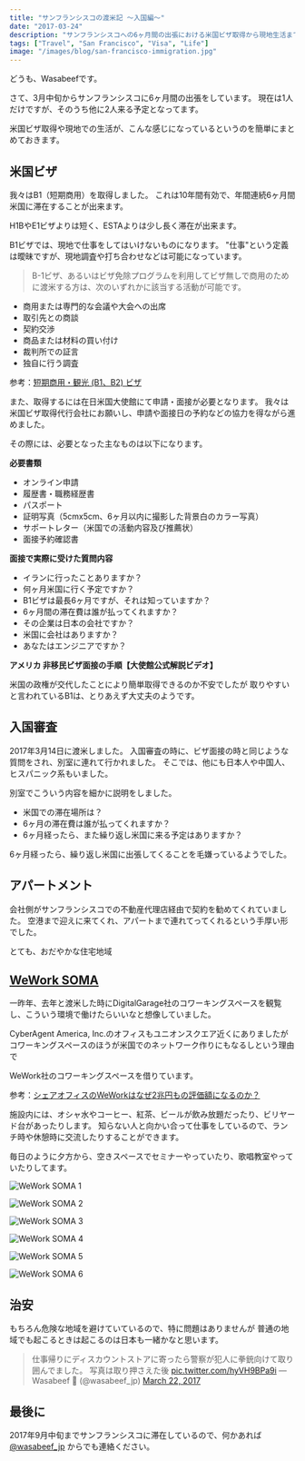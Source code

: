 ```yaml
---
title: "サンフランシスコの渡米記 〜入国編〜"
date: "2017-03-24"
description: "サンフランシスコへの6ヶ月間の出張における米国ビザ取得から現地生活まで、B1ビザでの入国体験記"
tags: ["Travel", "San Francisco", "Visa", "Life"]
image: "/images/blog/san-francisco-immigration.jpg"
---
```


どうも、Wasabeefです。

さて、3月中旬からサンフランシスコに6ヶ月間の出張をしています。
現在は1人だけですが、そのうち他に2人来る予定となってます。

米国ビザ取得や現地での生活が、こんな感じになっているというのを簡単にまとめておきます。

## 米国ビザ

我々はB1（短期商用）を取得しました。 これは10年間有効で、年間連続6ヶ月間米国に滞在することが出来ます。

H1BやE1ビザよりは短く、ESTAよりは少し長く滞在が出来ます。

B1ビザでは、現地で仕事をしてはいけないものになります。
"仕事"という定義は曖昧ですが、現地調査や打ち合わせなどは可能になっています。

> B-1ビザ、あるいはビザ免除プログラムを利用してビザ無しで商用のために渡米する方は、次のいずれかに該当する活動が可能です。

- 商用または専門的な会議や大会への出席
- 取引先との商談
- 契約交渉
- 商品または材料の買い付け
- 裁判所での証言
- 独自に行う調査

参考：[短期商用・観光 (B1、B2) ビザ](https://jp.usembassy.gov/ja/visas-ja/faq-list-ja/b1-b2-visas-ja/)

また、取得するには在日米国大使館にて申請・面接が必要となります。
我々は米国ビザ取得代行会社にお願いし、申請や面接日の予約などの協力を得ながら進めました。

その際には、必要となった主なものは以下になります。

**必要書類**

- オンライン申請
- 履歴書・職務経歴書
- パスポート
- 証明写真（5cmx5cm、6ヶ月以内に撮影した背景白のカラー写真）
- サポートレター（米国での活動内容及び推薦状）
- 面接予約確認書

**面接で実際に受けた質問内容**

- イランに行ったことありますか？
- 何ヶ月米国に行く予定ですか？
- B1ビザは最長6ヶ月ですが、それは知っていますか？
- 6ヶ月間の滞在費は誰が払ってくれますか？
- その企業は日本の会社ですか？
- 米国に会社はありますか？
- あなたはエンジニアですか？

**アメリカ 非移民ビザ面接の手順【大使館公式解説ビデオ】**

米国の政権が交代したことにより簡単取得できるのか不安でしたが
取りやすいと言われているB1は、とりあえず大丈夫のようです。

## 入国審査

2017年3月14日に渡米しました。 入国審査の時に、ビザ面接の時と同じような質問をされ、別室に連れて行かれました。 そこでは、他にも日本人や中国人、ヒスパニック系もいました。

別室でこういう内容を細かに説明をしました。

- 米国での滞在場所は？
- 6ヶ月の滞在費は誰が払ってくれますか？
- 6ヶ月経ったら、また繰り返し米国に来る予定はありますか？

6ヶ月経ったら、繰り返し米国に出張してくることを毛嫌っているようでした。

## アパートメント

会社側がサンフランシスコでの不動産代理店経由で契約を勧めてくれていました。
空港まで迎えに来てくれ、アパートまで連れてってくれるという手厚い形でした。

とても、おだやかな住宅地域

## [WeWork SOMA](https://www.wework.com/buildings/soma--san-francisco--CA)

一昨年、去年と渡米した時にDigitalGarage社のコワーキングスペースを観覧し、こういう環境で働けたらいいなと想像していました。

CyberAgent America, Inc.のオフィスもユニオンスクエア近くにありましたが コワーキングスペースのほうが米国でのネットワーク作りにもなるしという理由で

WeWork社のコワーキングスペースを借りています。

参考：[シェアオフィスのWeWorkはなぜ2兆円もの評価額になるのか？](https://note.mu/shibataism/n/n5f13602048a8)

施設内には、オシャ水やコーヒー、紅茶、ビールが飲み放題だったり、ビリヤード台があったりします。
知らない人と向かい合って仕事をしているので、ランチ時や休憩時に交流したりすることができます。

毎日のように夕方から、空きスペースでセミナーやっていたり、歌唱教室やっていたりしてます。

![WeWork SOMA 1](https://cdn-images-1.medium.com/max/800/0*hFtDV6RLw3qSy0j5.JPG)

![WeWork SOMA 2](https://cdn-images-1.medium.com/max/800/0*WyzjajIF1POU4nDU.JPG)

![WeWork SOMA 3](https://cdn-images-1.medium.com/max/800/0*-M40CPM8pCxB1XRp.JPG)

![WeWork SOMA 4](https://cdn-images-1.medium.com/max/800/0*TAdRPgRGeCw3x26V.JPG)

![WeWork SOMA 5](https://cdn-images-1.medium.com/max/800/0*NfzaukVs-WrVR7Qk.JPG)

![WeWork SOMA 6](https://cdn-images-1.medium.com/max/800/0*WGCQ8YTT7x84o6yk.JPG)

## 治安

もちろん危険な地域を避けていているので、特に問題はありませんが
普通の地域でも起こるときは起こるのは日本も一緒かなと思います。

> 仕事帰りにディスカウントストアに寄ったら警察が犯人に拳銃向けて取り囲んでました。
> 写真は取り押さえた後 [pic.twitter.com/hyVH9BPa9i](https://t.co/hyVH9BPa9i)
> — Wasabeef 🦁 (@wasabeef_jp) [March 22, 2017](https://twitter.com/wasabeef_jp/status/844377815193608192)

## 最後に

2017年9月中旬までサンフランシスコに滞在しているので、何かあれば [@wasabeef_jp](https://twitter.com/wasabeef_jp) からでも連絡ください。
